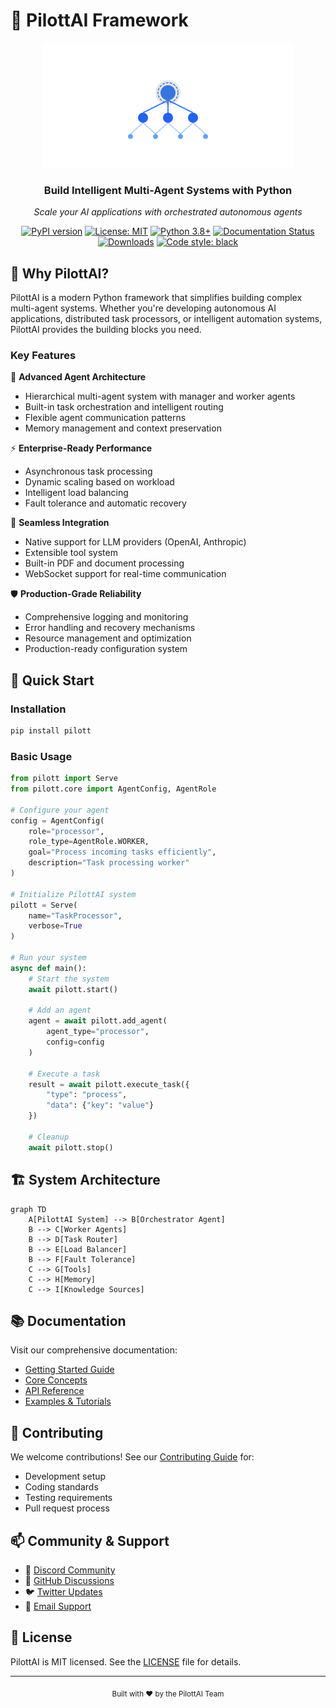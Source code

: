 # 🤖 PilottAI Framework

<div align="center">
  <img src="docs/assets/logo.svg" alt="PilottAI Framework Logo" width="400"/>
  <h3>Build Intelligent Multi-Agent Systems with Python</h3>
  <p><em>Scale your AI applications with orchestrated autonomous agents</em></p>
</div>

<div align="center">
  
[![PyPI version](https://badge.fury.io/py/pilott.svg)](https://badge.fury.io/py/pilott)
[![License: MIT](https://img.shields.io/badge/License-MIT-yellow.svg)](https://opensource.org/licenses/MIT)
[![Python 3.8+](https://img.shields.io/badge/python-3.8+-blue.svg)](https://www.python.org/downloads/)
[![Documentation Status](https://readthedocs.org/projects/pilottai/badge/?version=latest)](https://pilottai.readthedocs.io)
[![Downloads](https://pepy.tech/badge/pilott)](https://pepy.tech/project/pilott)
[![Code style: black](https://img.shields.io/badge/code%20style-black-000000.svg)](https://github.com/psf/black)

</div>

## 🌟 Why PilottAI?

PilottAI is a modern Python framework that simplifies building complex multi-agent systems. Whether you're developing autonomous AI applications, distributed task processors, or intelligent automation systems, PilottAI provides the building blocks you need.

### Key Features

🚀 **Advanced Agent Architecture**
- Hierarchical multi-agent system with manager and worker agents
- Built-in task orchestration and intelligent routing
- Flexible agent communication patterns
- Memory management and context preservation

⚡ **Enterprise-Ready Performance**
- Asynchronous task processing
- Dynamic scaling based on workload
- Intelligent load balancing
- Fault tolerance and automatic recovery

🔌 **Seamless Integration**
- Native support for LLM providers (OpenAI, Anthropic)
- Extensible tool system
- Built-in PDF and document processing
- WebSocket support for real-time communication

🛡️ **Production-Grade Reliability**
- Comprehensive logging and monitoring
- Error handling and recovery mechanisms
- Resource management and optimization
- Production-ready configuration system

## 🚀 Quick Start

### Installation

```bash
pip install pilott
```

### Basic Usage

```python
from pilott import Serve
from pilott.core import AgentConfig, AgentRole

# Configure your agent
config = AgentConfig(
    role="processor",
    role_type=AgentRole.WORKER,
    goal="Process incoming tasks efficiently",
    description="Task processing worker"
)

# Initialize PilottAI system
pilott = Serve(
    name="TaskProcessor",
    verbose=True
)

# Run your system
async def main():
    # Start the system
    await pilott.start()
    
    # Add an agent
    agent = await pilott.add_agent(
        agent_type="processor",
        config=config
    )
    
    # Execute a task
    result = await pilott.execute_task({
        "type": "process",
        "data": {"key": "value"}
    })
    
    # Cleanup
    await pilott.stop()
```

## 🏗️ System Architecture

```mermaid
graph TD
    A[PilottAI System] --> B[Orchestrator Agent]
    B --> C[Worker Agents]
    B --> D[Task Router]
    B --> E[Load Balancer]
    B --> F[Fault Tolerance]
    C --> G[Tools]
    C --> H[Memory]
    C --> I[Knowledge Sources]
```

## 📚 Documentation

Visit our comprehensive documentation:
- [Getting Started Guide](https://pilottai.readthedocs.io/getting-started)
- [Core Concepts](https://pilottai.readthedocs.io/concepts)
- [API Reference](https://pilottai.readthedocs.io/api)
- [Examples & Tutorials](https://pilottai.readthedocs.io/examples)

## 🤝 Contributing

We welcome contributions! See our [Contributing Guide](CONTRIBUTING.md) for:
- Development setup
- Coding standards
- Testing requirements
- Pull request process

## 📫 Community & Support

- 💬 [Discord Community](https://discord.gg/pilottai)
- 📝 [GitHub Discussions](https://github.com/pilottai/pilott/discussions)
- 🐦 [Twitter Updates](https://twitter.com/pilottai)
- 📧 [Email Support](mailto:support@pilottai.com)

## 📄 License

PilottAI is MIT licensed. See the [LICENSE](LICENSE) file for details.

---

<div align="center">
  <sub>Built with ❤️ by the PilottAI Team</sub>
</div>